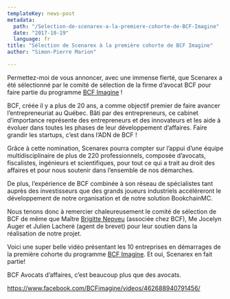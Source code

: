 ```yaml
---
templateKey: news-post
metadata:
  path: "/Selection-de-scenarex-a-la-premiere-cohorte-de-BCF-Imagine"
  date: "2017-10-19"
  language: fr
title: "Sélection de Scenarex à la première cohorte de BCF Imagine"
author: "Simon-Pierre Marion"

---
```


Permettez-moi de vous annoncer, avec une immense fierté, que Scenarex a été sélectionné par le comité de sélection de la firme d’avocat BCF pour faire partie du programme [BCF Imagine](https://www.facebook.com/BCFimagine/?fdate=mentions) !

BCF, créée il y a plus de 20 ans, a comme objectif premier de faire avancer l’entrepreneuriat au Québec. Bâti par des entrepreneurs, ce cabinet d’importance représente des entrepreneurs et des innovateurs et les aide à évoluer dans toutes les phases de leur développement d’affaires. Faire grandir les startups, c’est dans l’ADN de BCF !

Grâce à cette nomination, Scenarex pourra compter sur l’appui d’une équipe multidisciplinaire de plus de 220 professionnels, composée d’avocats, fiscalistes, ingénieurs et scientifiques, pour tout ce qui a trait au droit des affaires et pour nous soutenir dans l’ensemble de nos démarches.

De plus, l’expérience de BCF combinée à son réseau de spécialistes tant auprès des investisseurs que des grands joueurs industriels accéléreront le développement de notre organisation et de notre solution BookchainMC.

Nous tenons donc à remercier chaleureusement le comité de sélection de BCF de même que Maître [Brigitte Nepveu](https://www.facebook.com/brigitte.nepveu.3) (associée chez BCF), Me Jocelyn Auger et Julien Lacheré (agent de brevet) pour leur soutien dans la réalisation de notre projet.

Voici une super belle vidéo présentant les 10 entreprises en démarrages de la première cohorte du programme [BCF Imagine](https://www.bcfimagine.ca). Et oui, Scenarex en fait partie!

BCF Avocats d’affaires, c’est beaucoup plus que des avocats.

<https://www.facebook.com/BCFimagine/videos/462688940791456/>
